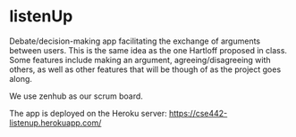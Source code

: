 # listenUp
Debate/decision-making app facilitating the exchange of arguments between users. This is the same idea as the one Hartloff proposed in class. Some features include making an argument, agreeing/disagreeing with others, as well as other features that will be though of as the project goes along.

We use zenhub as our scrum board.

The app is deployed on the Heroku server: https://cse442-listenup.herokuapp.com/


